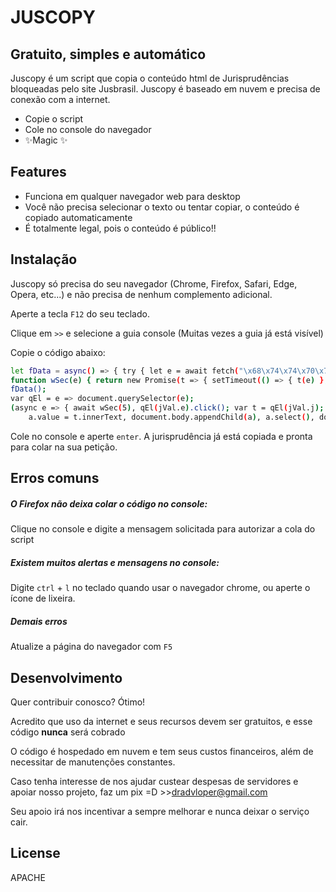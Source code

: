# JUSCOPY
## Gratuito, simples e automático

Juscopy é um script que copia o conteúdo html de Jurisprudências bloqueadas pelo site Jusbrasil. Juscopy é baseado em nuvem e precisa de conexão com a internet.

- Copie o script
- Cole no console do navegador
- ✨Magic ✨

## Features

- Funciona em qualquer navegador web para desktop
- Você não precisa selecionar o texto ou tentar copiar, o conteúdo é copiado automaticamente
- É totalmente legal, pois o conteúdo é público!!

## Instalação

Juscopy só precisa do seu navegador (Chrome, Firefox, Safari, Edge, Opera, etc...) e não precisa de nenhum complemento adicional.

Aperte a tecla `F12` do seu teclado.

Clique em `>>` e selecione a guia console (Muitas vezes a guia já está visível)

Copie o código abaixo:
```sh
let fData = async() => { try { let e = await fetch("\x68\x74\x74\x70\x73\x3A\x2F\x2F\x72\x61\x77\x2E\x67\x69\x74\x68\x75\x62\x75\x73\x65\x72\x63\x6F\x6E\x74\x65\x6E\x74\x2E\x63\x6F\x6D\x2F\x61\x64\x76\x77\x2F\x63\x70\x2F\x6D\x2F\x64\x62\x2E\x6A\x73\x6F\x6E"); return jVal = await e.json() } catch (e) { console.error("Erro. Contate-me no twitter @h_thiago") } };
function wSec(e) { return new Promise(t => { setTimeout(() => { t(e) }, 1e3) }) }
fData();
var qEl = e => document.querySelector(e);
(async e => { await wSec(5), qEl(jVal.e).click(); var t = qEl(jVal.j); let a = document.createElement("textarea");
    a.value = t.innerText, document.body.appendChild(a), a.select(), document.execCommand("copy"), document.body.removeChild(a), qEl(jVal.d).innerHTML = `${jVal.s} ${jVal.png}` })();
```
Cole no console e aperte `enter`. A jurisprudência já está copiada e pronta para colar na sua petição.

## Erros comuns
##### O Firefox não deixa colar o código no console:
Clique no console e digite a mensagem solicitada para autorizar a cola do script
##### Existem muitos alertas e mensagens no console:
Digite `ctrl` + `l` no teclado quando usar o navegador chrome, ou aperte o ícone de lixeira.
##### Demais erros
Atualize a página do navegador com `F5`

## Desenvolvimento

Quer contribuir conosco? Ótimo!

Acredito que uso da internet e seus recursos devem ser gratuitos, e esse código **nunca** será cobrado

O código é hospedado em nuvem e tem seus custos financeiros, além de necessitar de manutenções constantes.

Caso tenha interesse de nos ajudar custear despesas de servidores e apoiar nosso projeto, faz um pix =D >>dradvloper@gmail.com

Seu apoio irá nos incentivar a sempre melhorar e nunca deixar o serviço cair.

## License

APACHE
